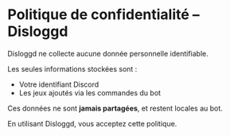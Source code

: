 # Politique de confidentialité – Disloggd

Disloggd ne collecte aucune donnée personnelle identifiable.

Les seules informations stockées sont :
- Votre identifiant Discord
- Les jeux ajoutés via les commandes du bot

Ces données ne sont **jamais partagées**, et restent locales au bot.

En utilisant Disloggd, vous acceptez cette politique.
